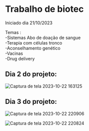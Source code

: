 # Trabalho de biotec
Iniciado dia 21/10/2023

Temas : 
<br>
-Sistemas Abo de doação de sangue 
<br>
-Terapia com células tronco 
<br>
-Aconselhamento  genético 
<br>
-Vacinas 
<br>
-Drug delivery

## Dia 2 do projeto:

![Captura de tela 2023-10-22 163125](https://github.com/glrmrissi/trabalhodebiotec/assets/102769917/c193995d-1228-46b1-9cc5-f5011e736952)


## Dia 3 do projeto:

![Captura de tela 2023-10-22 220906](https://github.com/glrmrissi/trabalhodebiotec/assets/102769917/76a7a9da-b018-4dc2-95ac-0f320082f9e8)


![Captura de tela 2023-10-22 220824](https://github.com/glrmrissi/trabalhodebiotec/assets/102769917/045904a6-5238-46e1-92e1-657e3e9637de)
